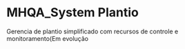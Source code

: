 # MHQA_System Plantio
 Gerencia de plantio simplificado com recursos de controle e monitoramento(Em evolução
